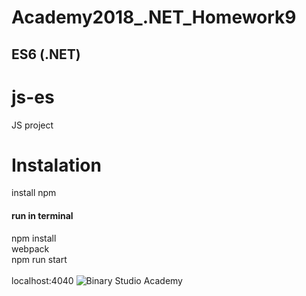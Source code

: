 # Academy2018_.NET_Homework9
## ES6 (.NET)

# js-es
JS project

# Instalation
install npm<br />

#### run in terminal
npm install<br />
webpack<br />
npm run start<br />
<br />
localhost:4040
![Binary Studio Academy](https://s.dou.ua/img/announces/2_1_6Y7TRbx_02W4dCl.png)

